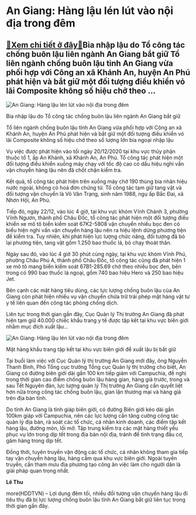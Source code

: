 An Giang: Hàng lậu lén lút vào nội địa trong đêm
================================================

[:gift:Xem chi tiết ở đây:gift:](https://hddtvn.com/an-giang-hang-lau-len-lut-vao-noi-dia-trong-dem/)Bia nhập lậu do Tổ công tác chống buôn lậu liên ngành An Giang bắt giữ Tổ liên ngành chống buôn lậu tỉnh An Giang vừa phối hợp với Công an xã Khánh An, huyện An Phú phát hiện và bắt giữ một đối tượng điều khiển vỏ lãi Composite không số hiệu chở theo …
------------------------------------------------------------------------------------------------------------------------------------------------------------------------------------------------------------------------------------------------------------





![An Giang: Hàng lậu lén lút vào nội địa trong đêm](https://hddtvn.com/wp-content/uploads/2021/01/4006_bia_lau.png "An Giang: Hàng lậu lén lút vào nội địa trong đêm")


Bia nhập lậu do Tổ công tác chống buôn lậu liên ngành An Giang bắt giữ



Tổ liên ngành chống buôn lậu tỉnh An Giang vừa phối hợp với Công an xã Khánh An, huyện An Phú phát hiện và bắt giữ một đối tượng điều khiển vỏ lãi Composite không số hiệu chở theo số lượng lớn bia ngoại nhập lậu


Vụ việc được phát hiện vào tối ngày 20/12/2020 tại khu vực thủy phận thuộc tổ 1, ấp An Khánh, xã Khánh An, An Phú. Tổ công tác phát hiện một đối tượng điều khiển xuồng máy chạy với tốc độ cao có dấu hiệu nghi vấn vận chuyển hàng lậu nên đã chốt chặn kiểm tra.


Kết quả, tổ công tác phát hiện trên xuồng máy chở 190 thùng bia nhãn hiệu nước ngoài, không có hoá đơn chứng từ. Tổ công tác tạm giữ tang vật và đối tượng vận chuyển là Võ Văn Trạng, sinh năm 1988, ngụ ấp Bắc Đai, xã Nhơn Hội, An Phú.


Tiếp đó, ngày 22/12, vào lúc 4 giờ, tại khu vực khóm Vĩnh Chánh 3, phường Vĩnh Ngươn, thành phố Châu Đốc, tổ công tác phát hiện một đối tượng điều khiển xe mô tô biển kiểm soát 67K2-5808 vận chuyển nhiều bọc đen có biểu hiện nghi vấn vận chuyển hàng lậu nên ra hiệu lệnh dừng phương tiện để kiểm tra. Tuy nhiên, khi phát hiện lực lượng chức năng, đối tượng đã bỏ lại phương tiện, tang vật gồm 1.250 bao thuốc lá, bỏ chạy thoát thân.


Ngày sau đó, vào lúc 4 giờ 30 phút cùng ngày, tại khu vực khóm Vĩnh Phú, phường Châu Phú A, thành phố Châu Đốc, tổ công tác cũng đã phát hiện 1 xe mô tô mang biển kiểm soát 67B1-285.69 chở theo nhiều bọc đen, bên trong có 990 bao thuốc lá ngoại, gồm 740 bao hiệu Hero và 250 bao hiệu Jet.


Bên cạnh các mặt hàng tiêu dùng, các lực lượng chống buôn lậu của An Giang còn phát hiện nhiều vụ vận chuyển chứa trữ trái phép mặt hàng vật tư y tế liên quan đến công tác phòng chống dịch.


Liên tục trong thời gian gần đây, Cục Quản lý Thị trường An Giang đã phát hiện tạm giữ 40.000 chiếc khẩu trang y tế được tập kết tại khu vực biên giới nhằm mục đích xuất lậu…





![An Giang: Hàng lậu lén lút vào nội địa trong đêm](https://hddtvn.com/wp-content/uploads/2021/01/4110_khau_trang.jpg "An Giang: Hàng lậu lén lút vào nội địa trong đêm")


Mặt hàng khẩu trang tập kết tại khu vực biên giới để xuất lậu bị bắt giữ



Tại buổi làm việc với Cục Quản lý thị trường An Giang mới đây, ông Nguyễn Thanh Bình, Phó Tổng cục trưởng Tổng cục Quản lý thị trường cho biết, An Giang có đường biên giới dài gần 100 km tiếp giám với Campuchia, đề nghị trong thời gian cao điểm chống buôn lậu hàng gian, hàng giả trước, trong và sau Tết Nguyên đán, lực lượng quản lý Thị trường An Giang cần quyết liệt hơn nữa trong công tác chống buôn lậu, gian lận thương mại và hàng giả trên địa bàn tỉnh.


Do tỉnh An Giang là tỉnh giáp biên giới, có đường Biên giới kéo dài gần 100km giáp với Campuchia, nên các lực lượng cần tăng cường công tác quản lý địa bàn, rà soát các tổ chức, cá nhân kinh doanh, các điểm tập kết hàng lậu, đường mòn, lối mở. Tập trung kiểm tra các mặt hàng thiết yếu phục vụ lớn trong dịp tết trong địa bàn nội địa, tránh để tình trạng đầu cơ, găm hàng trong dịp tết.


Đồng thời, tuyên truyền vận động các tổ chức, cá nhân không tham gia tiếp tay vận chuyển hàng lậu, hàng cấm qua khu vực biên giới. Ngoài tuyên truyền, cần tham mưu địa phương tạo công ăn việc làm cho người dân là giải pháp quan trọng nhất.




**Lê Thu**



more(HDDTVN) – Lợi dụng đêm tối, nhiều đối tượng vận chuyển hàng lậu đi tiêu thụ đã bị lực lượng chống buôn lậu tỉnh An Giang bắt giữ liên tục trong thời gian gần đây.

